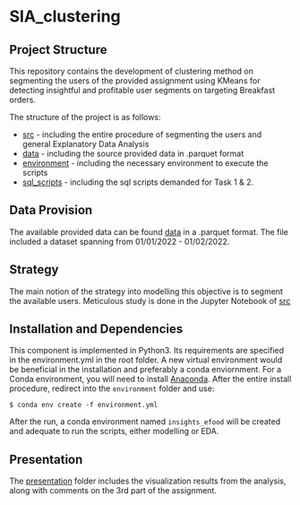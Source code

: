 # SIA_clustering

## Project Structure
This repository contains the development of clustering method on segmenting the users of the provided assignment using KMeans for detecting insightful and profitable user segments on targeting Breakfast orders.

The structure of the project is as follows:

* [src](https://github.com/panstav1/SIA_clustering/tree/main/src) - including the entire procedure of segmenting the users and general Explanatory Data Analysis
* [data](https://github.com/panstav1/SIA_clustering/tree/main/data) - including the source provided data in .parquet format 
* [environment](https://github.com/panstav1/SIA_clustering/tree/main/environment)  - including the necessary environment to execute the scripts
* [sql_scripts](https://github.com/panstav1/SIA_clustering/tree/main/sql_scripts) - including the sql scripts demanded for Task 1 & 2.

## Data Provision

The available provided data can be found [data](https://github.com/panstav1/SIA_clustering/tree/main/data) in a .parquet format. The file included a dataset spanning from 01/01/2022 - 01/02/2022.

## Strategy

The main notion of the strategy into modelling this objective is to segment the available users. Meticulous study is done in the Jupyter Notebook of [src](https://github.com/panstav1/SIA_clustering/tree/main/src)


## Installation and Dependencies
This component is implemented in Python3. Its requirements are specified in the environment.yml in the root folder. A new virtual environment would be beneficial in the installation and preferably a conda enviornment. For a Conda environment, you will need to install [Anaconda](https://www.anaconda.com/). After the entire install procedure, redirect into the `environment` folder and use:

```shell
$ conda env create -f environment.yml
```

After the run, a conda environment named `insights_efood` will be created and adequate to run the scripts, either modelling or EDA.


## Presentation

The [presentation](https://github.com/panstav1/SIA_clustering/tree/main/presentation) folder includes the visualization results from the analysis, along with comments on the 3rd part of the assignment.